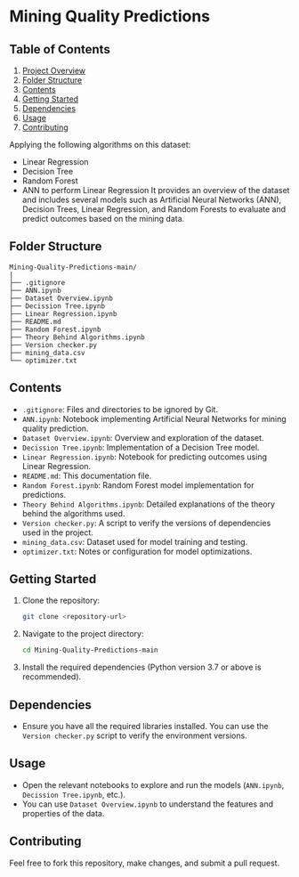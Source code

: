 # Mining Quality Predictions

## Table of Contents
1. [Project Overview](#project-overview)
2. [Folder Structure](#folder-structure)
3. [Contents](#contents)
4. [Getting Started](#getting-started)
5. [Dependencies](#dependencies)
6. [Usage](#usage)
7. [Contributing](#contributing)


Applying the following algorithms on this dataset:

- Linear Regression
- Decision Tree
- Random Forest
- ANN to perform Linear Regression It provides an overview of the dataset and includes several models such as Artificial Neural Networks (ANN), Decision Trees, Linear Regression, and Random Forests to evaluate and predict outcomes based on the mining data.

## Folder Structure
```
Mining-Quality-Predictions-main/
|
├── .gitignore
├── ANN.ipynb
├── Dataset Overview.ipynb
├── Decission Tree.ipynb
├── Linear Regression.ipynb
├── README.md
├── Random Forest.ipynb
├── Theory Behind Algorithms.ipynb
├── Version checker.py
├── mining_data.csv
└── optimizer.txt
```

## Contents
- `.gitignore`: Files and directories to be ignored by Git.
- `ANN.ipynb`: Notebook implementing Artificial Neural Networks for mining quality prediction.
- `Dataset Overview.ipynb`: Overview and exploration of the dataset.
- `Decission Tree.ipynb`: Implementation of a Decision Tree model.
- `Linear Regression.ipynb`: Notebook for predicting outcomes using Linear Regression.
- `README.md`: This documentation file.
- `Random Forest.ipynb`: Random Forest model implementation for predictions.
- `Theory Behind Algorithms.ipynb`: Detailed explanations of the theory behind the algorithms used.
- `Version checker.py`: A script to verify the versions of dependencies used in the project.
- `mining_data.csv`: Dataset used for model training and testing.
- `optimizer.txt`: Notes or configuration for model optimizations.

## Getting Started
1. Clone the repository:
   ```bash
   git clone <repository-url>
   ```
2. Navigate to the project directory:
   ```bash
   cd Mining-Quality-Predictions-main
   ```
3. Install the required dependencies (Python version 3.7 or above is recommended).

## Dependencies
- Ensure you have all the required libraries installed. You can use the `Version checker.py` script to verify the environment versions.

## Usage
- Open the relevant notebooks to explore and run the models (`ANN.ipynb`, `Decission Tree.ipynb`, etc.).
- You can use `Dataset Overview.ipynb` to understand the features and properties of the data.

## Contributing
Feel free to fork this repository, make changes, and submit a pull request.

